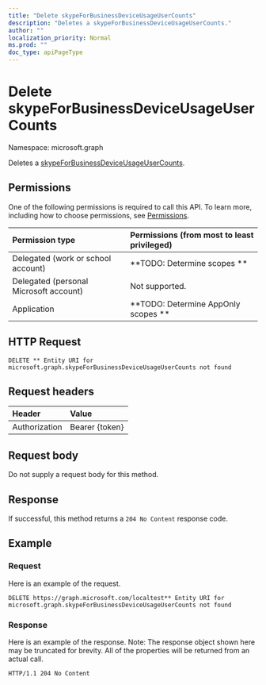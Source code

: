 ```yaml
---
title: "Delete skypeForBusinessDeviceUsageUserCounts"
description: "Deletes a skypeForBusinessDeviceUsageUserCounts."
author: ""
localization_priority: Normal
ms.prod: ""
doc_type: apiPageType
---
```


# Delete skypeForBusinessDeviceUsageUserCounts

Namespace: microsoft.graph

Deletes a [skypeForBusinessDeviceUsageUserCounts](../resources/skypeforbusinessdeviceusageusercounts.md).

## Permissions
One of the following permissions is required to call this API. To learn more, including how to choose permissions, see [Permissions](/concepts/permissions-reference.md).

|Permission type|Permissions (from most to least privileged)|
|:---|:---|
|Delegated (work or school account)|**TODO: Determine scopes **|
|Delegated (personal Microsoft account)|Not supported.|
|Application|**TODO: Determine AppOnly scopes **|

## HTTP Request
<!-- {
  "blockType": "ignored"
}
-->
``` http
DELETE ** Entity URI for microsoft.graph.skypeForBusinessDeviceUsageUserCounts not found
```

## Request headers
|Header|Value|
|:---|:---|
|Authorization|Bearer {token}|

## Request body
Do not supply a request body for this method.

## Response
If successful, this method returns a `204 No Content` response code.

## Example

### Request
Here is an example of the request.
<!-- {
  "blockType": "request",
  "name": "delete_skypeforbusinessdeviceusageusercounts"
}
-->
``` http
DELETE https://graph.microsoft.com/localtest** Entity URI for microsoft.graph.skypeForBusinessDeviceUsageUserCounts not found
```

### Response
Here is an example of the response. Note: The response object shown here may be truncated for brevity. All of the properties will be returned from an actual call.
<!-- {
  "blockType": "response",
  "truncated": true
}
-->
``` http
HTTP/1.1 204 No Content
```

